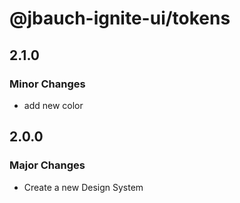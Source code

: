 # @jbauch-ignite-ui/tokens

## 2.1.0

### Minor Changes

- add new color

## 2.0.0

### Major Changes

- Create a new Design System
